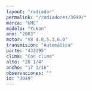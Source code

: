 ```yaml
---
layout: "radiador"
permalink: "/radiadores/3049/"
marca: "GMC"
modelo: "Yukon"
ano: "2003"
motor: "V8 4.8,5.3,6.0"
transmision: "Automática"
parte: "432295"
clima: "Con clima"
alto: "28 1/4"
ancho: "17 3/16"
observaciones: ""
id: "3049"
---
```


